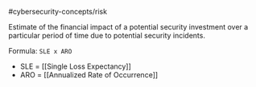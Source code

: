 #cybersecurity-concepts/risk 

Estimate of the financial impact of a potential security investment over a particular period of time due to potential security incidents. 

Formula: `SLE x ARO`
- SLE = [[Single Loss Expectancy]]
- ARO = [[Annualized Rate of Occurrence]]